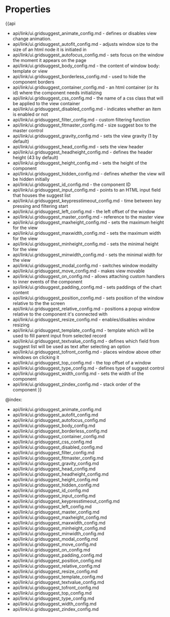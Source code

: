 Properties
==========

{{api
- api/link/ui.gridsuggest_animate_config.md - defines or disables view change animation.
- api/link/ui.gridsuggest_autofit_config.md - adjusts window size to the size of an html node it is initiated in
- api/link/ui.gridsuggest_autofocus_config.md - sets focus on the window the moment it appears on the page
- api/link/ui.gridsuggest_body_config.md - the content of window body: template or view
- api/link/ui.gridsuggest_borderless_config.md - used to hide the component borders
- api/link/ui.gridsuggest_container_config.md - an html container (or its id) where the component needs initializing
- api/link/ui.gridsuggest_css_config.md - the name of a css class that will be applied to the view container
- api/link/ui.gridsuggest_disabled_config.md - indicates whether an item is enabled or not
- api/link/ui.gridsuggest_filter_config.md - custom filtering function
- api/link/ui.gridsuggest_fitmaster_config.md - size suggest box to the master control
- api/link/ui.gridsuggest_gravity_config.md - sets the view gravity (1 by default)
- api/link/ui.gridsuggest_head_config.md - sets the view header
- api/link/ui.gridsuggest_headheight_config.md - defines the header height (43 by default)
- api/link/ui.gridsuggest_height_config.md - sets the height of the component
- api/link/ui.gridsuggest_hidden_config.md - defines whether the view will be hidden initially
- api/link/ui.gridsuggest_id_config.md - the component ID
- api/link/ui.gridsuggest_input_config.md - points to an  HTML input field that houses the suggest list
- api/link/ui.gridsuggest_keypresstimeout_config.md - time between key pressing and filtering start
- api/link/ui.gridsuggest_left_config.md - the left offset of the window
- api/link/ui.gridsuggest_master_config.md - reference to the master view
- api/link/ui.gridsuggest_maxheight_config.md - sets the maximum height for the view
- api/link/ui.gridsuggest_maxwidth_config.md - sets the maximum width for the view
- api/link/ui.gridsuggest_minheight_config.md - sets the minimal height for the view
- api/link/ui.gridsuggest_minwidth_config.md - sets the minimal width for the view
- api/link/ui.gridsuggest_modal_config.md - switches window modality
- api/link/ui.gridsuggest_move_config.md - makes view movable
- api/link/ui.gridsuggest_on_config.md - allows attaching custom handlers to inner events of the component
- api/link/ui.gridsuggest_padding_config.md - sets paddings of the chart content
- api/link/ui.gridsuggest_position_config.md - sets position of the window relative to the the screen
- api/link/ui.gridsuggest_relative_config.md - positions a popup window relative to the component it's connected with
- api/link/ui.gridsuggest_resize_config.md - enables/disables window resizing
- api/link/ui.gridsuggest_template_config.md - template which will be used to fill parent input from selected record
- api/link/ui.gridsuggest_textvalue_config.md - defines which field from suggest list will be used as text after selecting an option
- api/link/ui.gridsuggest_tofront_config.md - places window above other windows on clicking it
- api/link/ui.gridsuggest_top_config.md - the top offset of a window
- api/link/ui.gridsuggest_type_config.md - defines type of suggest control
- api/link/ui.gridsuggest_width_config.md - sets the width of the component
- api/link/ui.gridsuggest_zindex_config.md - stack order of the component
}}

@index:
- api/link/ui.gridsuggest_animate_config.md
- api/link/ui.gridsuggest_autofit_config.md
- api/link/ui.gridsuggest_autofocus_config.md
- api/link/ui.gridsuggest_body_config.md
- api/link/ui.gridsuggest_borderless_config.md
- api/link/ui.gridsuggest_container_config.md
- api/link/ui.gridsuggest_css_config.md
- api/link/ui.gridsuggest_disabled_config.md
- api/link/ui.gridsuggest_filter_config.md
- api/link/ui.gridsuggest_fitmaster_config.md
- api/link/ui.gridsuggest_gravity_config.md
- api/link/ui.gridsuggest_head_config.md
- api/link/ui.gridsuggest_headheight_config.md
- api/link/ui.gridsuggest_height_config.md
- api/link/ui.gridsuggest_hidden_config.md
- api/link/ui.gridsuggest_id_config.md
- api/link/ui.gridsuggest_input_config.md
- api/link/ui.gridsuggest_keypresstimeout_config.md
- api/link/ui.gridsuggest_left_config.md
- api/link/ui.gridsuggest_master_config.md
- api/link/ui.gridsuggest_maxheight_config.md
- api/link/ui.gridsuggest_maxwidth_config.md
- api/link/ui.gridsuggest_minheight_config.md
- api/link/ui.gridsuggest_minwidth_config.md
- api/link/ui.gridsuggest_modal_config.md
- api/link/ui.gridsuggest_move_config.md
- api/link/ui.gridsuggest_on_config.md
- api/link/ui.gridsuggest_padding_config.md
- api/link/ui.gridsuggest_position_config.md
- api/link/ui.gridsuggest_relative_config.md
- api/link/ui.gridsuggest_resize_config.md
- api/link/ui.gridsuggest_template_config.md
- api/link/ui.gridsuggest_textvalue_config.md
- api/link/ui.gridsuggest_tofront_config.md
- api/link/ui.gridsuggest_top_config.md
- api/link/ui.gridsuggest_type_config.md
- api/link/ui.gridsuggest_width_config.md
- api/link/ui.gridsuggest_zindex_config.md

